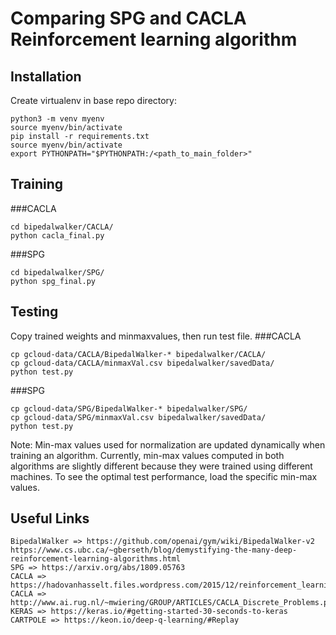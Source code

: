 # Comparing SPG and CACLA Reinforcement learning algorithm

## Installation
Create virtualenv in base repo directory:
```
python3 -m venv myenv
source myenv/bin/activate
pip install -r requirements.txt
source myenv/bin/activate
export PYTHONPATH="$PYTHONPATH:/<path_to_main_folder>"
```

## Training 
###CACLA
```
cd bipedalwalker/CACLA/
python cacla_final.py
```
###SPG
```
cd bipedalwalker/SPG/
python spg_final.py
```
## Testing
Copy trained weights and minmaxvalues, then run test file.
###CACLA
```
cp gcloud-data/CACLA/BipedalWalker-* bipedalwalker/CACLA/
cp gcloud-data/CACLA/minmaxVal.csv bipedalwalker/savedData/
python test.py
```
###SPG
```
cp gcloud-data/SPG/BipedalWalker-* bipedalwalker/SPG/
cp gcloud-data/SPG/minmaxVal.csv bipedalwalker/savedData/
python test.py
```
Note: Min-max values used for normalization are updated dynamically when training an algorithm. Currently, min-max values computed in both algorithms are slightly different because they were trained using different machines. To see the optimal test performance, load the specific min-max values.    

## Useful Links

```
BipedalWalker => https://github.com/openai/gym/wiki/BipedalWalker-v2
https://www.cs.ubc.ca/~gberseth/blog/demystifying-the-many-deep-reinforcement-learning-algorithms.html
SPG => https://arxiv.org/abs/1809.05763
CACLA => https://hadovanhasselt.files.wordpress.com/2015/12/reinforcement_learning_in_continuous_action_spaces.pdf
CACLA => http://www.ai.rug.nl/~mwiering/GROUP/ARTICLES/CACLA_Discrete_Problems.pdf
KERAS => https://keras.io/#getting-started-30-seconds-to-keras
CARTPOLE => https://keon.io/deep-q-learning/#Replay
```
